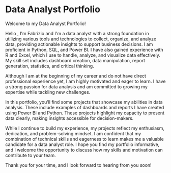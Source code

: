 # Data Analyst Portfolio
Welcome to my Data Analyst Portfolio!

Hello , I'm Fabrizio and I'm a data analyst with a strong foundation in utilizing various tools and technologies to collect, organize, and analyze data, providing actionable insights to support business decisions. I am proficient in Python, SQL, and Power BI. I have also gained experience with R and Excel, which I use to handle, analyze, and visualize data effectively. My skill set includes dashboard creation, data manipulation, report generation, statistics, and critical thinking.

Although I am at the beginning of my career and do not have direct professional experience yet, I am highly motivated and eager to learn. I have a strong passion for data analysis and am committed to growing my expertise while tackling new challenges.

In this portfolio, you’ll find some projects that showcase my abilities in data analysis. These include examples of dashboards and reports I have created using Power BI and Python. These projects highlight my capacity to present data clearly, making insights accessible for decision-makers.

While I continue to build my experience, my projects reflect my enthusiasm, dedication, and problem-solving mindset. I am confident that my combination of technical skills and eagerness to learn makes me a valuable candidate for a data analyst role. I hope you find my portfolio informative, and I welcome the opportunity to discuss how my skills and motivation can contribute to your team.

Thank you for your time, and I look forward to hearing from you soon!
